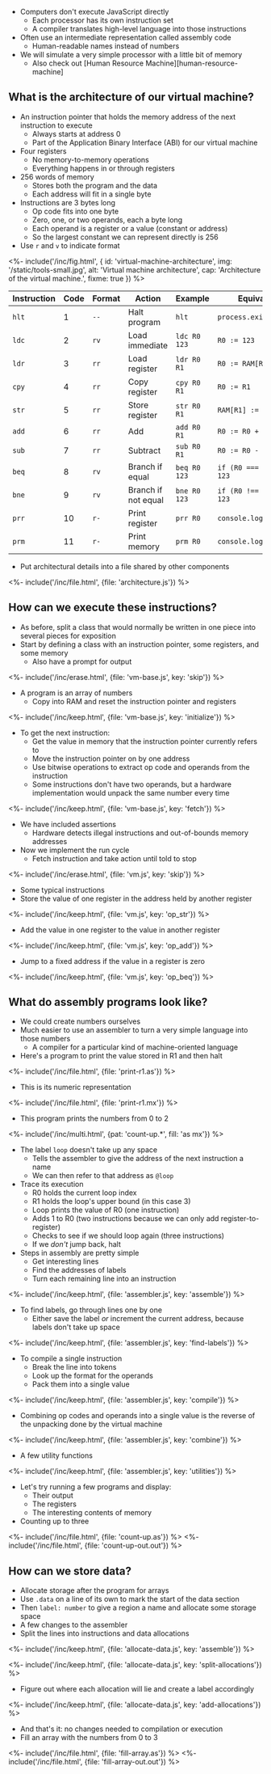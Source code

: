 ---
---

-   Computers don't execute JavaScript directly
    -   Each processor has its own <g key="instruction_set">instruction set</g>
    -   A <g key="compiler">compiler</g> translates high-level language into those instructions
-   Often use an intermediate representation called <g key="assembly_code">assembly code</g>
    -   Human-readable names instead of numbers
-   We will simulate a very simple processor with a little bit of memory
    -   Also check out [Human Resource Machine][human-resource-machine]

## What is the architecture of our virtual machine?

-   An <g key="instruction_pointer">instruction pointer</g> that holds the memory address of the next instruction to execute
    -   Always starts at address 0
    -   Part of the <g key="abi">Application Binary Interface</g> (ABI) for our virtual machine
-   Four <g key="register">registers</g>
    -   No memory-to-memory operations
    -   Everything happens in or through registers
-   256 <g key="word_memory">words</g> of memory
    -   Stores both the program and the data
    -   Each address will fit in a single byte
-   Instructions are 3 bytes long
    -   <g key="op_code">Op code</g> fits into one byte
    -   Zero, one, or two operands, each a byte long
    -   Each operand is a register or a value (constant or address)
    -   So the largest constant we can represent directly is 256
-   Use `r` and `v` to indicate format

<%- include('/inc/fig.html', {
    id: 'virtual-machine-architecture',
    img: '/static/tools-small.jpg',
    alt: 'Virtual machine architecture',
    cap: 'Architecture of the virtual machine.',
    fixme: true
}) %>

| Instruction | Code | Format | Action              | Example      | Equivalent                |
| ----------- | ---- | ------ | ------------------- | ------------ | ------------------------- |
|  `hlt`      |    1 | `--`   | Halt program        | `hlt`        | `process.exit(0)`         |
|  `ldc`      |    2 | `rv`   | Load immediate      | `ldc R0 123` | `R0 := 123`               |
|  `ldr`      |    3 | `rr`   | Load register       | `ldr R0 R1`  | `R0 := RAM[R1]`           |
|  `cpy`      |    4 | `rr`   | Copy register       | `cpy R0 R1`  | `R0 := R1`                |
|  `str`      |    5 | `rr`   | Store register      | `str R0 R1`  | `RAM[R1] := R0`           |
|  `add`      |    6 | `rr`   | Add                 | `add R0 R1`  | `R0 := R0 + R1`           |
|  `sub`      |    7 | `rr`   | Subtract            | `sub R0 R1`  | `R0 := R0 - R1`           |
|  `beq`      |    8 | `rv`   | Branch if equal     | `beq R0 123` | `if (R0 === 0) PC := 123` |
|  `bne`      |    9 | `rv`   | Branch if not equal | `bne R0 123` | `if (R0 !== 0) PC := 123` |
|  `prr`      |   10 | `r-`   | Print register      | `prr R0`     | `console.log(R0)`         |
|  `prm`      |   11 | `r-`   | Print memory        | `prm R0`     | `console.log(RAM[R0])`    |

-   Put architectural details into a file shared by other components

<%- include('/inc/file.html', {file: 'architecture.js'}) %>

## How can we execute these instructions?

-   As before, split a class that would normally be written in one piece into several pieces for exposition
-   Start by defining a class with an instruction pointer, some registers, and some memory
    -   Also have a prompt for output

<%- include('/inc/erase.html', {file: 'vm-base.js', key: 'skip'}) %>

-   A program is an array of numbers
    -   Copy into RAM and reset the instruction pointer and registers

<%- include('/inc/keep.html', {file: 'vm-base.js', key: 'initialize'}) %>

-   To get the next instruction:
    -   Get the value in memory that the instruction pointer currently refers to
    -   Move the instruction pointer on by one address
    -   Use bitwise operations to extract op code and operands from the instruction
    -   Some instructions don't have two operands, but a hardware implementation would unpack the same number every time

<%- include('/inc/keep.html', {file: 'vm-base.js', key: 'fetch'}) %>

-   We have included assertions
    -   Hardware detects illegal instructions and out-of-bounds memory addresses
-   Now we implement the run cycle
    -   Fetch instruction and take action until told to stop

<%- include('/inc/erase.html', {file: 'vm.js', key: 'skip'}) %>

-   Some typical instructions
-   Store the value of one register in the address held by another register

<%- include('/inc/keep.html', {file: 'vm.js', key: 'op_str'}) %>

-   Add the value in one register to the value in another register

<%- include('/inc/keep.html', {file: 'vm.js', key: 'op_add'}) %>

-   Jump to a fixed address if the value in a register is zero

<%- include('/inc/keep.html', {file: 'vm.js', key: 'op_beq'}) %>

## What do assembly programs look like?

-   We could create numbers ourselves
-   Much easier to use an <g key="assembler">assembler</g> to turn a very simple language into those numbers
    -   A compiler for a particular kind of machine-oriented language
-   Here's a program to print the value stored in R1 and then halt

<%- include('/inc/file.html', {file: 'print-r1.as'}) %>

-   This is its numeric representation

<%- include('/inc/file.html', {file: 'print-r1.mx'}) %>

-   This program prints the numbers from 0 to 2

<%- include('/inc/multi.html', {pat: 'count-up.*', fill: 'as mx'}) %>

-   The <g key="label_address">label</g> `loop` doesn't take up any space
    -   Tells the assembler to give the address of the next instruction a name
    -   We can then refer to that address as `@loop`
-   Trace its execution
    -   R0 holds the current loop index
    -   R1 holds the loop's upper bound (in this case 3)
    -   Loop prints the value of R0 (one instruction)
    -   Adds 1 to R0 (two instructions because we can only add register-to-register)
    -   Checks to see if we should loop again (three instructions)
    -   If we *don't* jump back, halt
-   Steps in assembly are pretty simple
    -   Get interesting lines
    -   Find the addresses of labels
    -   Turn each remaining line into an instruction

<%- include('/inc/keep.html', {file: 'assembler.js', key: 'assemble'}) %>

-   To find labels, go through lines one by one
    -   Either save the label *or* increment the current address, because labels don't take up space

<%- include('/inc/keep.html', {file: 'assembler.js', key: 'find-labels'}) %>

-   To compile a single instruction
    -   Break the line into <g key="token">tokens</g>
    -   Look up the format for the operands
    -   Pack them into a single value

<%- include('/inc/keep.html', {file: 'assembler.js', key: 'compile'}) %>

-   Combining op codes and operands into a single value is the reverse of the unpacking done by the virtual machine

<%- include('/inc/keep.html', {file: 'assembler.js', key: 'combine'}) %>

-   A few utility functions

<%- include('/inc/keep.html', {file: 'assembler.js', key: 'utilities'}) %>

-   Let's try running a few programs and display:
    -   Their output
    -   The registers
    -   The interesting contents of memory
-   Counting up to three

<%- include('/inc/file.html', {file: 'count-up.as'}) %>
<%- include('/inc/file.html', {file: 'count-up-out.out'}) %>

## How can we store data?

-   Allocate storage after the program for arrays
-   Use `.data` on a line of its own to mark the start of the data section
-   Then `label: number` to give a region a name and allocate some storage space
-   A few changes to the assembler
-   Split the lines into instructions and data allocations

<%- include('/inc/keep.html', {file: 'allocate-data.js', key: 'assemble'}) %>

<%- include('/inc/keep.html', {file: 'allocate-data.js', key: 'split-allocations'}) %>

-   Figure out where each allocation will lie and create a label accordingly

<%- include('/inc/keep.html', {file: 'allocate-data.js', key: 'add-allocations'}) %>

-   And that's it: no changes needed to compilation or execution
-   Fill an array with the numbers from 0 to 3

<%- include('/inc/file.html', {file: 'fill-array.as'}) %>
<%- include('/inc/file.html', {file: 'fill-array-out.out'}) %>

